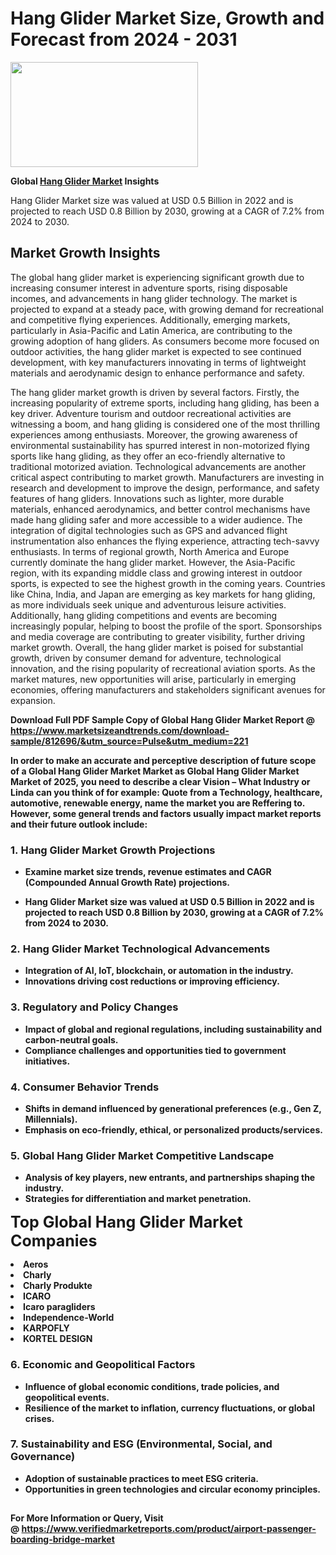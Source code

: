 <H1>Hang Glider Market Size, Growth and Forecast from 2024 - 2031</H1><img class="aligncenter size-medium wp-image-584254" src="https://thirdeyenews.in/wp-content/uploads/2024/09/Global-Market-Research-300x168.jpeg" alt="" width="300" height="168" /><p><strong>Global&nbsp;<a href="https://www.marketsizeandtrends.com/download-sample/812696/&amp;utm_source=Pulse&amp;utm_medium=221">Hang Glider Market</a> Insights</strong></p><p>Hang Glider Market size was valued at USD 0.5 Billion in 2022 and is projected to reach USD 0.8 Billion by 2030, growing at a CAGR of 7.2% from 2024 to 2030.</p><p><h2>Market Growth Insights</h2> <p>The global hang glider market is experiencing significant growth due to increasing consumer interest in adventure sports, rising disposable incomes, and advancements in hang glider technology. The market is projected to expand at a steady pace, with growing demand for recreational and competitive flying experiences. Additionally, emerging markets, particularly in Asia-Pacific and Latin America, are contributing to the growing adoption of hang gliders. As consumers become more focused on outdoor activities, the hang glider market is expected to see continued development, with key manufacturers innovating in terms of lightweight materials and aerodynamic design to enhance performance and safety.</p> <p><strong></strong></p> <p>The hang glider market growth is driven by several factors. Firstly, the increasing popularity of extreme sports, including hang gliding, has been a key driver. Adventure tourism and outdoor recreational activities are witnessing a boom, and hang gliding is considered one of the most thrilling experiences among enthusiasts. Moreover, the growing awareness of environmental sustainability has spurred interest in non-motorized flying sports like hang gliding, as they offer an eco-friendly alternative to traditional motorized aviation. Technological advancements are another critical aspect contributing to market growth. Manufacturers are investing in research and development to improve the design, performance, and safety features of hang gliders. Innovations such as lighter, more durable materials, enhanced aerodynamics, and better control mechanisms have made hang gliding safer and more accessible to a wider audience. The integration of digital technologies such as GPS and advanced flight instrumentation also enhances the flying experience, attracting tech-savvy enthusiasts. In terms of regional growth, North America and Europe currently dominate the hang glider market. However, the Asia-Pacific region, with its expanding middle class and growing interest in outdoor sports, is expected to see the highest growth in the coming years. Countries like China, India, and Japan are emerging as key markets for hang gliding, as more individuals seek unique and adventurous leisure activities. Additionally, hang gliding competitions and events are becoming increasingly popular, helping to boost the profile of the sport. Sponsorships and media coverage are contributing to greater visibility, further driving market growth. Overall, the hang glider market is poised for substantial growth, driven by consumer demand for adventure, technological innovation, and the rising popularity of recreational aviation sports. As the market matures, new opportunities will arise, particularly in emerging economies, offering manufacturers and stakeholders significant avenues for expansion.</p> <p><strong></p><p><span class=""><strong>Download Full PDF Sample Copy of Global Hang Glider Market Report</strong> @ <a href="https://www.marketsizeandtrends.com/download-sample/812696/&amp;utm_source=Pulse&amp;utm_medium=221" target="_blank">https://www.marketsizeandtrends.com/download-sample/812696/&amp;utm_source=Pulse&amp;utm_medium=221</a></span></p><p>In order to make an accurate and perceptive description of future scope of a Global&nbsp;Hang Glider Market Market as Global&nbsp;Hang Glider Market Market of 2025, you need to describe a clear Vision &ndash; What Industry or Linda can you think of for example: Quote from a Technology, healthcare, automotive, renewable energy, name the market you are Reffering to. However, some general trends and factors usually impact market reports and their future outlook include:</p><h3>1.&nbsp;<strong>Hang Glider Market Growth Projections</strong></h3><ul><li>Examine market size trends, revenue estimates and CAGR (Compounded Annual Growth Rate) projections.</li><li><p>Hang Glider Market size was valued at USD 0.5 Billion in 2022 and is projected to reach USD 0.8 Billion by 2030, growing at a CAGR of 7.2% from 2024 to 2030.</p></li></ul><h3>2.&nbsp;<strong>Hang Glider Market Technological Advancements</strong></h3><ul><li>Integration of AI, IoT, blockchain, or automation in the industry.</li><li>Innovations driving cost reductions or improving efficiency.</li></ul><h3>3.&nbsp;<strong>Regulatory and Policy Changes</strong></h3><ul><li>Impact of global and regional regulations, including sustainability and carbon-neutral goals.</li><li>Compliance challenges and opportunities tied to government initiatives.</li></ul><h3>4.&nbsp;<strong>Consumer Behavior Trends</strong></h3><ul><li>Shifts in demand influenced by generational preferences (e.g., Gen Z, Millennials).</li><li>Emphasis on eco-friendly, ethical, or personalized products/services.</li></ul><h3>5.&nbsp;<strong>Global Hang Glider Market Competitive Landscape</strong></h3><ul><li>Analysis of key players, new entrants, and partnerships shaping the industry.</li><li>Strategies for differentiation and market penetration.</li></ul><p data-pm-slice="1 1 []"><span style="color: inherit; font-family: inherit; font-size: 25px;">Top Global Hang Glider Market Companies</span></p><div class="" data-test-id=""><p><li>Aeros</li><li> Charly</li><li> Charly Produkte</li><li> ICARO</li><li> Icaro paragliders</li><li> Independence-World</li><li> KARPOFLY</li><li> KORTEL DESIGN</li></p></div><h3>6.&nbsp;<strong>Economic and Geopolitical Factors</strong></h3><ul><li>Influence of global economic conditions, trade policies, and geopolitical events.</li><li>Resilience of the market to inflation, currency fluctuations, or global crises.</li></ul><h3>7.&nbsp;<strong>Sustainability and ESG (Environmental, Social, and Governance)</strong></h3><ul><li>Adoption of sustainable practices to meet ESG criteria.</li><li>Opportunities in green technologies and circular economy principles.</li></ul><h2><strong style="font-size: 14px;">For More Information or Query, Visit @&nbsp;</strong><a style="background-color: #ffffff; font-size: 14px;" href="https://www.marketsizeandtrends.com/report/hang-glider-market/" target="_blank">https://www.verifiedmarketreports.com/product/airport-passenger-boarding-bridge-market</a></h2>
